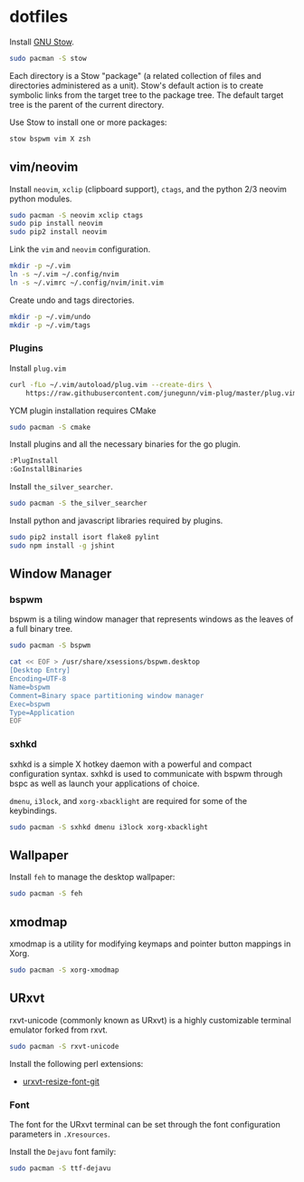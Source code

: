 dotfiles
========

Install [GNU Stow](https://www.gnu.org/software/stow/).

```bash
sudo pacman -S stow
```

Each directory is a Stow "package" (a related collection of files and
directories administered as a unit). Stow's default action is to create
symbolic links from the target tree to the package tree. The default target
tree is the parent of the current directory.

Use Stow to install one or more packages:

```bash
stow bspwm vim X zsh
```

vim/neovim
----------

Install `neovim`, `xclip` (clipboard support), `ctags`, and the python 2/3
neovim python modules.

```bash
sudo pacman -S neovim xclip ctags
sudo pip install neovim
sudo pip2 install neovim
```

Link the `vim` and `neovim` configuration.

```bash
mkdir -p ~/.vim
ln -s ~/.vim ~/.config/nvim
ln -s ~/.vimrc ~/.config/nvim/init.vim
```

Create undo and tags directories.

```bash
mkdir -p ~/.vim/undo
mkdir -p ~/.vim/tags
```

### Plugins

Install `plug.vim`

```bash
curl -fLo ~/.vim/autoload/plug.vim --create-dirs \
    https://raw.githubusercontent.com/junegunn/vim-plug/master/plug.vim
```

YCM plugin installation requires CMake

```bash
sudo pacman -S cmake
```

Install plugins and all the necessary binaries for the go plugin.

```bash
:PlugInstall
:GoInstallBinaries
```

Install `the_silver_searcher`.

```bash
sudo pacman -S the_silver_searcher
```

Install python and javascript libraries required by plugins.

```bash
sudo pip2 install isort flake8 pylint
sudo npm install -g jshint
```

Window Manager
--------------

### bspwm

bspwm is a tiling window manager that represents windows as the leaves of a
full binary tree.

```bash
sudo pacman -S bspwm

cat << EOF > /usr/share/xsessions/bspwm.desktop
[Desktop Entry]
Encoding=UTF-8
Name=bspwm
Comment=Binary space partitioning window manager
Exec=bspwm
Type=Application
EOF
```

### sxhkd

sxhkd is a simple X hotkey daemon with a powerful and compact configuration
syntax. sxhkd is used to communicate with bspwm through bspc as well as launch
your applications of choice.

`dmenu`, `i3lock`, and `xorg-xbacklight` are required for some of the
keybindings.

```bash
sudo pacman -S sxhkd dmenu i3lock xorg-xbacklight
```

Wallpaper
---------

Install `feh` to manage the desktop wallpaper:

```bash
sudo pacman -S feh
```

xmodmap
-------

xmodmap is a utility for modifying keymaps and pointer button mappings in Xorg.

```bash
sudo pacman -S xorg-xmodmap
```

URxvt
-----

rxvt-unicode (commonly known as URxvt) is a highly customizable terminal
emulator forked from rxvt.

```bash
sudo pacman -S rxvt-unicode
```

Install the following perl extensions:
* [urxvt-resize-font-git](https://aur.archlinux.org/packages/urxvt-resize-font-git/)

### Font

The font for the URxvt terminal can be set through the font configuration
parameters in `.Xresources`.

Install the `Dejavu` font family:

```bash
sudo pacman -S ttf-dejavu
```

